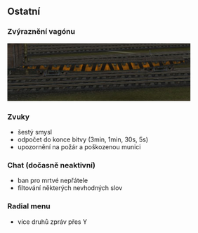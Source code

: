 [img_rails_carts]:images/railcard.jpg

## Ostatní

### Zvýraznění vagónu
![img_rails_carts]

### Zvuky
 - šestý smysl
 - odpočet do konce bitvy (3min, 1min, 30s, 5s)
 - upozornění na požár a poškozenou munici

### Chat (dočasně neaktivní)
 - ban pro mrtvé nepřátele
 - filtování některých nevhodných slov

### Radial menu
 - více druhů zpráv přes Y
